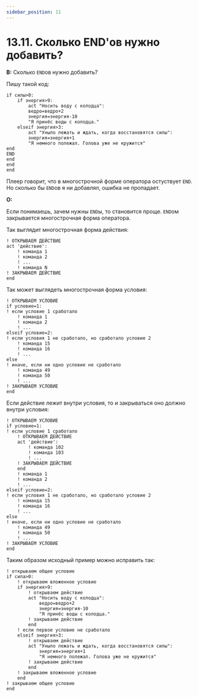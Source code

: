 ```yaml
---
sidebar_position: 11
---
```


# 13.11. Сколько END'ов нужно добавить?
<!-- [:faq_13_11] -->

**В:** Сколько `END`ов нужно добавить?
	
Пишу такой код:
```qsp
if силы>0:
	if энергия>9:
		act "Носить воду с колодца":
		ведро=ведро+2
		энергия=энергия-10
		"Я принёс воды с колодца."
	elseif энергия>3:
		act "Уныло лежать и ждать, когда восстановятся силы":
		энергия=энергия+1
		"Я немного полежал. Голова уже не кружится"
end
END
end
end
end
```
Плеер говорит, что в многострочной форме оператора остуствует `END`. Но сколько бы `END`ов я ни добавлял, ошибка не пропадает.

**О:**

Если понимаешь, зачем нужны `END`ы, то становится проще. `END`ом закрывается многострочная форма оператора.

Так выглядит многострочная форма действия:
```qsp
! ОТКРЫВАЕМ ДЕЙСТВИЕ
act 'действие': 
	! команда 1
	! команда 2
	! ...
	! команда N
! ЗАКРЫВАЕМ ДЕЙСТВИЕ
end
```
Так может выглядеть многострочная форма условия:
```qsp
! ОТКРЫВАЕМ УСЛОВИЕ
if условие=1:
! если условие 1 сработало
	! команда 1
	! команда 2
	! ...
elseif условие=2: 
! если условия 1 не сработало, но сработало условие 2
	! команда 15
	! команда 16
	! ... 
else
! иначе, если ни одно условие не сработало
	! команда 49
	! команда 50
	! ...
! ЗАКРЫВАЕМ УСЛОВИЕ
end
```

Если действие лежит внутри условия, то и закрываться оно должно внутри условия: 
```qsp
! ОТКРЫВАЕМ УСЛОВИЕ
if условие=1:
! если условие 1 сработало
	! ОТКРЫВАЕМ ДЕЙСТВИЕ
	act 'действие': 
		! команда 102
		! команда 103
		! ...
	! ЗАКРЫВАЕМ ДЕЙСТВИЕ
	end
	! команда 1
	! команда 2
	! ...
elseif условие=2: 
! если условия 1 не сработало, но сработало условие 2
	! команда 15
	! команда 16
	! ... 
else
! иначе, если ни одно условие не сработало
	! команда 49
	! команда 50
	! ...
! ЗАКРЫВАЕМ УСЛОВИЕ
end
```
Таким образом исходный пример можно исправить так:
```qsp
! открываем общее условие
if сила>0:
	! открываем вложенное условие
	if энергия>9:
		! открываем действие
		act "Носить воду с колодца":
			ведро=ведро+2
			энергия=энергия-10
			"Я принёс воды с колодца."
		! закрываем действие
		end
	! если первое условие не сработало
	elseif энергия>3:
		! открываем действие
		act "Уныло лежать и ждать, когда восстановятся силы":
			энергия=энергия+1
			"Я немного полежал. Голова уже не кружится"
		! закрываем действие
		end
	! закрываем вложенное условие
	end
! закрываем общее условие
end
```
